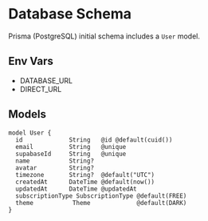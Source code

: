 # Database Schema

Prisma (PostgreSQL) initial schema includes a `User` model.

## Env Vars
- DATABASE_URL
- DIRECT_URL

## Models
```
model User {
  id             String   @id @default(cuid())
  email          String   @unique
  supabaseId     String   @unique
  name           String?
  avatar         String?
  timezone       String?  @default("UTC")
  createdAt      DateTime @default(now())
  updatedAt      DateTime @updatedAt
  subscriptionType SubscriptionType @default(FREE)
  theme           Theme             @default(DARK)
}
```
